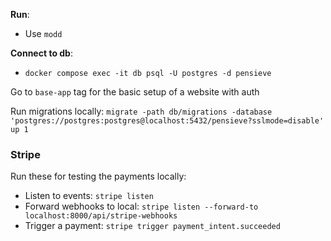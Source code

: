 __Run__:
- Use `modd`

__Connect to db__:
- `docker compose exec -it db psql -U postgres -d pensieve`

Go to `base-app` tag for the basic setup of a website with auth

Run migrations locally:
`migrate -path db/migrations -database 'postgres://postgres:postgres@localhost:5432/pensieve?sslmode=disable' up 1`

### Stripe

Run these for testing the payments locally:

- Listen to events: `stripe listen`
- Forward webhooks to local: `stripe listen --forward-to localhost:8000/api/stripe-webhooks`
- Trigger a payment: `stripe trigger payment_intent.succeeded`
